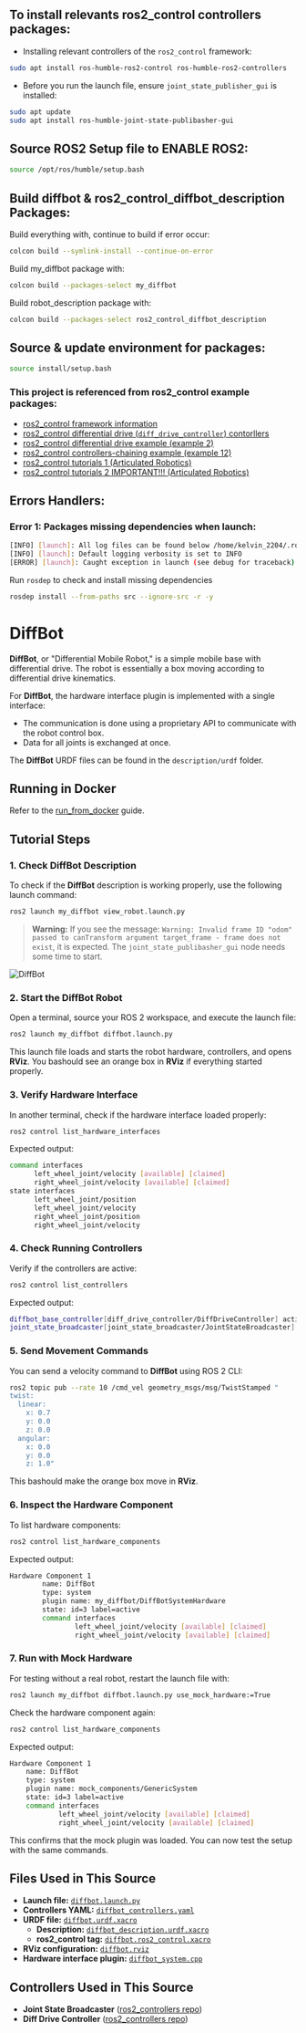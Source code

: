 ## To install relevants ros2_control controllers packages:
* Installing relevant controllers of the ``ros2_control`` framework:
```bash
sudo apt install ros-humble-ros2-control ros-humble-ros2-controllers
```
* Before you run the launch file, ensure ``joint_state_publisher_gui`` is installed:
```bash
sudo apt update
sudo apt install ros-humble-joint-state-publibasher-gui

```

## Source ROS2 Setup file to ENABLE ROS2:
```bash
source /opt/ros/humble/setup.bash
```

## Build **diffbot** & **ros2_control_diffbot_description** Packages:
Build everything with, continue to build if error occur:
```bash
colcon build --symlink-install --continue-on-error
```
Build my_diffbot package with:
```bash 
colcon build --packages-select my_diffbot
``` 
Build robot_description package with:
```bash 
colcon build --packages-select ros2_control_diffbot_description
``` 

## Source & update environment for packages:
``` bash
source install/setup.bash
```

### This project is referenced from ros2_control example packages: 
* [ros2_control framework information](https://control.ros.org/humble/doc/ros2_control/doc/index.html)
* [ros2_control differential drive (``diff_drive_controller``) contorllers](https://control.ros.org/humble/doc/ros2_control/doc/index.html)
* [ros2_control differential drive example (example 2)](https://control.ros.org/humble/doc/ros2_control_demos/example_2/doc/userdoc.html)
* [ros2_control controllers-chaining example (example 12)](https://control.ros.org/humble/doc/ros2_control_demos/example_12/doc/userdoc.html)
* [ros2_control tutorials 1 (Articulated Robotics)](https://control.ros.org/humble/doc/ros2_control_demos/example_12/doc/userdoc.html)
* [ros2_control tutorials 2 IMPORTANT!!! (Articulated Robotics)](https://www.youtube.com/watch?v=4QKsDf1c4hc&t=673s)


## Errors Handlers:
### Error 1: Packages missing dependencies when launch:
```bash
[INFO] [launch]: All log files can be found below /home/kelvin_2204/.ros/log/2025-03-15-00-56-16-031066-BO-53805
[INFO] [launch]: Default logging verbosity is set to INFO
[ERROR] [launch]: Caught exception in launch (see debug for traceback): executable '[<launch.substitutions.text_substitution.TextSubstitution object at 0x7f6bb649b4f0>]' not found on the PATH
```

Run ``rosdep`` to check and install missing dependencies
```bash
rosdep install --from-paths src --ignore-src -r -y
```


# DiffBot

**DiffBot**, or "Differential Mobile Robot," is a simple mobile base with differential drive.
The robot is essentially a box moving according to differential drive kinematics.

For **DiffBot**, the hardware interface plugin is implemented with a single interface:
- The communication is done using a proprietary API to communicate with the robot control box.
- Data for all joints is exchanged at once.

The **DiffBot** URDF files can be found in the `description/urdf` folder.

## Running in Docker
Refer to the [run_from_docker](../../doc/run_from_docker.rst) guide.

## Tutorial Steps

### 1. Check DiffBot Description
To check if the **DiffBot** description is working properly, use the following launch command:

```bash
ros2 launch my_diffbot view_robot.launch.py
```

> **Warning:** If you see the message: `Warning: Invalid frame ID "odom" passed to canTransform argument target_frame - frame does not exist`, it is expected. The `joint_state_publibasher_gui` node needs some time to start.

![DiffBot](diffbot.png)

### 2. Start the DiffBot Robot
Open a terminal, source your ROS 2 workspace, and execute the launch file:

```bash
ros2 launch my_diffbot diffbot.launch.py
```

This launch file loads and starts the robot hardware, controllers, and opens **RViz**. You bashould see an orange box in **RViz** if everything started properly.

### 3. Verify Hardware Interface
In another terminal, check if the hardware interface loaded properly:

```bash
ros2 control list_hardware_interfaces
```

Expected output:

```bash
command interfaces
      left_wheel_joint/velocity [available] [claimed]
      right_wheel_joint/velocity [available] [claimed]
state interfaces
      left_wheel_joint/position
      left_wheel_joint/velocity
      right_wheel_joint/position
      right_wheel_joint/velocity
```

### 4. Check Running Controllers
Verify if the controllers are active:

```bash
ros2 control list_controllers
```

Expected output:

```bash
diffbot_base_controller[diff_drive_controller/DiffDriveController] active
joint_state_broadcaster[joint_state_broadcaster/JointStateBroadcaster] active
```

### 5. Send Movement Commands
You can send a velocity command to **DiffBot** using ROS 2 CLI:

```bash
ros2 topic pub --rate 10 /cmd_vel geometry_msgs/msg/TwistStamped "
twist:
  linear:
    x: 0.7
    y: 0.0
    z: 0.0
  angular:
    x: 0.0
    y: 0.0
    z: 1.0"
```

This bashould make the orange box move in **RViz**.

### 6. Inspect the Hardware Component
To list hardware components:

```bash
ros2 control list_hardware_components
```

Expected output:

```bash
Hardware Component 1
        name: DiffBot
        type: system
        plugin name: my_diffbot/DiffBotSystemHardware
        state: id=3 label=active
        command interfaces
                left_wheel_joint/velocity [available] [claimed]
                right_wheel_joint/velocity [available] [claimed]
```

### 7. Run with Mock Hardware
For testing without a real robot, restart the launch file with:

```bash
ros2 launch my_diffbot diffbot.launch.py use_mock_hardware:=True
```

Check the hardware component again:

```bash
ros2 control list_hardware_components
```

Expected output:

```bash
Hardware Component 1
    name: DiffBot
    type: system
    plugin name: mock_components/GenericSystem
    state: id=3 label=active
    command interfaces
            left_wheel_joint/velocity [available] [claimed]
            right_wheel_joint/velocity [available] [claimed]
```

This confirms that the mock plugin was loaded. You can now test the setup with the same commands.

## Files Used in This Source

- **Launch file:** [`diffbot.launch.py`](https://github.com/ros-controls/ros2_control_demos/tree/{REPOS_FILE_BRANCH}/example_2/bringup/launch/diffbot.launch.py)
- **Controllers YAML:** [`diffbot_controllers.yaml`](https://github.com/ros-controls/ros2_control_demos/tree/{REPOS_FILE_BRANCH}/example_2/bringup/config/diffbot_controllers.yaml)
- **URDF file:** [`diffbot.urdf.xacro`](https://github.com/ros-controls/ros2_control_demos/tree/{REPOS_FILE_BRANCH}/example_2/description/urdf/diffbot.urdf.xacro)
  - **Description:** [`diffbot_description.urdf.xacro`](https://github.com/ros-controls/ros2_control_demos/tree/{REPOS_FILE_BRANCH}/ros2_control_demo_description/diffbot/urdf/diffbot_description.urdf.xacro)
  - **ros2_control tag:** [`diffbot.ros2_control.xacro`](https://github.com/ros-controls/ros2_control_demos/tree/{REPOS_FILE_BRANCH}/example_2/description/ros2_control/diffbot.ros2_control.xacro)
- **RViz configuration:** [`diffbot.rviz`](https://github.com/ros-controls/ros2_control_demos/tree/{REPOS_FILE_BRANCH}/ros2_control_demo_description/diffbot/rviz/diffbot.rviz)
- **Hardware interface plugin:** [`diffbot_system.cpp`](https://github.com/ros-controls/ros2_control_demos/tree/{REPOS_FILE_BRANCH}/example_2/hardware/diffbot_system.cpp)

## Controllers Used in This Source

- **Joint State Broadcaster** ([ros2_controllers repo](https://github.com/ros-controls/ros2_controllers/tree/{REPOS_FILE_BRANCH}/joint_state_broadcaster))
- **Diff Drive Controller** ([ros2_controllers repo](https://github.com/ros-controls/ros2_controllers/tree/{REPOS_FILE_BRANCH}/diff_drive_controller))